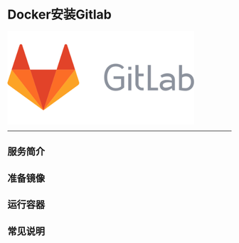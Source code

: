 # Docker安装Gitlab #

 <img src="./../images/gitlab.png" width = "420" alt="Github" align=center />

* * *

## 服务简介 ##
## 准备镜像 ##
## 运行容器 ##
## 常见说明 ##